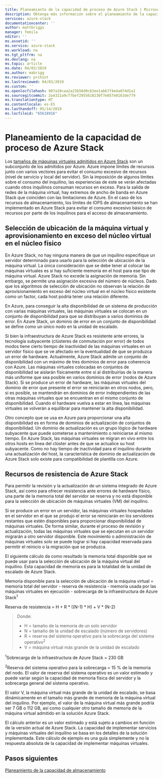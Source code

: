```yaml
---
title: Planeamiento de la capacidad de proceso de Azure Stack | Microsoft Docs
description: Obtenga más información sobre el planeamiento de la capacidad de proceso para las implementaciones de Azure Stack.
services: azure-stack
documentationcenter: ''
author: mattbriggs
manager: femila
editor: ''
ms.assetid: ''
ms.service: azure-stack
ms.workload: na
ms.tgt_pltfrm: na
ms.devlang: na
ms.topic: article
ms.date: 04/03/2019
ms.author: mabrigg
ms.reviewer: prchint
ms.lastreviewed: 04/03/2019
ms.custom: ''
ms.openlocfilehash: 907a10caa2a23b58d0c63ee1abb7f4e4a074d1a1
ms.sourcegitcommit: 2a4321a9cf7bef2955610230f7e057e0163de779
ms.translationtype: HT
ms.contentlocale: es-ES
ms.lasthandoff: 05/14/2019
ms.locfileid: "65618916"
---
```

# <a name="azure-stack-compute-capacity-planning"></a>Planeamiento de la capacidad de proceso de Azure Stack
Los [tamaños de máquinas virtuales admitidos en Azure Stack](../user/azure-stack-vm-sizes.md) son un subconjunto de los admitidos por Azure. Azure impone límites de recursos junto con varios vectores para evitar el consumo excesivo de recursos (nivel de servicio y local del servidor). Sin la imposición de algunos límites sobre el consumo del inquilino, las experiencias de este se verán afectadas cuando otros inquilinos consuman recursos en exceso. Para la salida de redes de la máquina virtual, hay extremos de ancho de banda en Azure Stack que coinciden con las limitaciones de Azure. En el caso de los recursos de almacenamiento, los límites de IOPS de almacenamiento se han implementado en Azure Stack para evitar el consumo excesivo básico de recursos por parte de los inquilinos para el acceso de almacenamiento.  

## <a name="vm-placement-and-virtual-to-physical-core-overprovisioning"></a>Selección de ubicación de la máquina virtual y aprovisionamiento en exceso del núcleo virtual en el núcleo físico
En Azure Stack, no hay ninguna manera de que un inquilino especifique un servidor determinado para usarlo para la selección de ubicación de la máquina virtual. La única consideración que se debe tener al colocar las máquinas virtuales es si hay suficiente memoria en el host para ese tipo de máquina virtual. Azure Stack no excede la asignación de memoria. Sin embargo, se permite una asignación excesiva del número de núcleos. Dado que los algoritmos de selección de ubicación no observan la relación de aprovisionamiento en exceso del núcleo virtual en el núcleo físico existente como un factor, cada host podría tener una relación diferente. 

En Azure, para conseguir la alta disponibilidad de un sistema de producción con varias máquinas virtuales, las máquinas virtuales se colocan en un conjunto de disponibilidad para que se distribuyan a varios dominios de error. En Azure Stack, un dominio de error en un conjunto de disponibilidad se define como un único nodo en la unidad de escalado.

Si bien la infraestructura de Azure Stack es resistente ante errores, la tecnología subyacente (clústeres de conmutación por error) de todos modos tiene cierto tiempo de inactividad de las máquinas virtuales en un servidor físico que se ve afectado en la eventualidad de que se produzca un error de hardware. Actualmente, Azure Stack admite un conjunto de disponibilidad con un máximo de tres dominios de error para coherencia con Azure. Las máquinas virtuales colocadas en conjuntos de disponibilidad se aislarán físicamente entre sí al distribuirlas de la manera más uniforme que sea posible en varios dominios de error (nodos de Azure Stack). Si se produce un error de hardware, las máquinas virtuales del dominio de error que presente el error se reiniciarán en otros nodos, pero, si es posible, se mantendrán en dominios de error independientes de las otras máquinas virtuales que se encuentran en el mismo conjunto de disponibilidad. Cuando el hardware vuelva a estar en línea, las máquinas virtuales se volverán a equilibrar para mantener la alta disponibilidad.

Otro concepto que se usa en Azure para proporcionar una alta disponibilidad es en forma de dominios de actualización de conjuntos de disponibilidad. Un dominio de actualización es un grupo lógico de hardware subyacente que puede someterse a mantenimiento o reiniciarse al mismo tiempo. En Azure Stack, las máquinas virtuales se migran en vivo entre los otros hosts en línea del clúster antes de que se actualice su host subyacente. Como no hay tiempo de inactividad para el inquilino durante una actualización del host, la característica de dominio de actualización de Azure Stack solo existe para compatibilidad de plantilla con Azure.

## <a name="azure-stack-resiliency-resources"></a>Recursos de resistencia de Azure Stack
Para permitir la revisión y la actualización de un sistema integrado de Azure Stack, así como para ofrecer resistencia ante errores de hardware físico, una parte de la memoria total del servidor se reserva y no está disponible para la selección de ubicación de máquinas virtuales (VM) del inquilino.

Si se produce un error en un servidor, las máquinas virtuales hospedadas en el servidor en el que se produjo el error se reiniciarán en los servidores restantes que estén disponibles para proporcionar disponibilidad de máquinas virtuales. De forma similar, durante el proceso de revisión y actualización, todas las máquinas virtuales que se ejecutan en un servidor migrarán a otro servidor disponible. Este movimiento o administración de máquinas virtuales solo se puede lograr si hay capacidad reservada para permitir el reinicio o la migración que se produzca.

El siguiente cálculo da como resultado la memoria total disponible que se puede usar para la selección de ubicación de la máquina virtual del inquilino. Esta capacidad de memoria es para la totalidad de la unidad de escalado de Azure Stack.

  Memoria disponible para la selección de ubicación de la máquina virtual = memoria total del servidor - reserva de resistencia - memoria usada por las máquinas virtuales en ejecución - sobrecarga de la infraestructura de Azure Stack<sup>1</sup>

  Reserva de resistencia = H + R * ((N-1) * H) + V * (N-2)

> Donde:
> - H = tamaño de la memoria de un solo servidor
> - N = tamaño de la unidad de escalado (número de servidores)
> - R = reserva del sistema operativo para la sobrecarga del sistema operativo<sup>2</sup>
> - V = máquina virtual más grande de la unidad de escalado

  <sup>1</sup>Sobrecarga de la infraestructura de Azure Stack = 230 GB

  <sup>2</sup>Reserva del sistema operativo para la sobrecarga = 15 % de la memoria del nodo. El valor de reserva del sistema operativo es un valor estimado y puede variar según la capacidad de memoria física del servidor y la sobrecarga general del sistema operativo.

El valor V, la máquina virtual más grande de la unidad de escalado, se basa dinámicamente en el tamaño más grande de memoria de la máquina virtual del inquilino. Por ejemplo, el valor de la máquina virtual más grande podría ser 7 GB o 112 GB, así como cualquier otro tamaño de memoria de la máquina virtual admitido en la solución Azure Stack.

El cálculo anterior es un valor estimado y está sujeto a cambios en función de la versión actual de Azure Stack. La capacidad de implementar servicios y máquinas virtuales del inquilino se basa en los detalles de la solución implementada. Este cálculo de ejemplo es una guía simplemente y no la respuesta absoluta de la capacidad de implementar máquinas virtuales.



## <a name="next-steps"></a>Pasos siguientes
[Planeamiento de la capacidad de almacenamiento](capacity-planning-storage.md)
